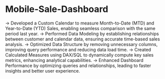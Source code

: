 # Mobile-Sale-Dashboard

-> Developed a Custom Calendar to measure Month-to-Date (MTD) and Year-to-Date (YTD) Sales, enabling seamless comparison with the same period last year.
-> Performed Data Modeling by establishing relationships between customer and calendar data, ensuring accurate time-based sales analysis.
-> Optimized Data Structure by removing unnecessary columns, improving query performance and reducing data load time.
-> Created Calculated Measures using DAX/SQL to dynamically compute key sales metrics, enhancing analytical capabilities.
-> Enhanced Dashboard Performance by optimizing queries and relationships, leading to faster insights and better user experience.
